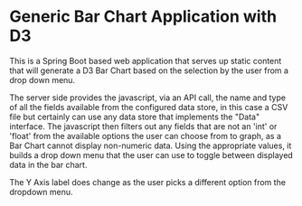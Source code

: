# Generic Bar Chart Application with D3

This is a Spring Boot based web application that serves up static content that will 
generate a D3 Bar Chart based on the selection by the user from a drop down menu.  

The server side provides the javascript, via an API call, the name and type of all the 
fields available from the configured data store, in this case a CSV file but 
certainly can use any data store that implements the "Data" interface.  The 
javascript then filters out any fields that are not an 'int' or 'float' from the 
available options the user can choose from to graph, as a Bar Chart cannot display
non-numeric data.  Using the appropriate values, it builds a drop down menu that 
the user can use to toggle between displayed data in the bar chart.  

The Y Axis label does change as the user picks a different option from the dropdown menu.

